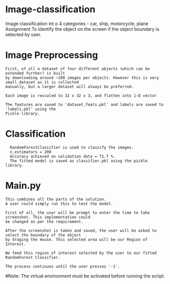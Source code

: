 # Image-classification
Image classification int o 4 categories - car, ship, motorcycle, plane
Assignment
 To identify the object on the screen if the object boundary is selected by user.


# Image Preprocessing
	First, of all a dataset of four different objects (which can be extended further) is built
	by downloading around ~100 images per objects. However this is very small dataset as it is collected
	manually, but a larger dataset will always be preferred.
	
	Each image is rescaled to 32 x 32 x 3, and flatten into 1-D vector

	The features are saved to 'dataset_feats.pkl' and labels are saved to 'labels.pkl' using the 
	Pickle library.


# Classification

	  RandomForestClassifier is used to classify the images.
	  n_estimators = 200
	  Accuracy achieved on validation data = 71.7 %.
	  The fitted model is saved as classifier.pkl using the pickle library.


# Main.py
	
 	This combines all the parts of the solution.
	A user could simply run this to test the model.
	
	First of all, the user will be prompt to enter the time to take screenshot. This implementation could
	be changed as per the requirement.
	
	After the screenshot is taken and saved, the user will be asked to select the boundary of the object
	by draging the mouse. This selected area will be our Region of Interest.
	
	We feed this region of interest selected by the user to our fitted RandomForest Classifier.
	
	The process continues until the user presses '-1'.
	

#Note: The virtual environment must be activated before running the script.
